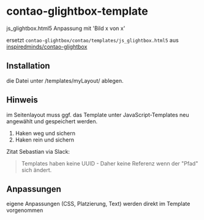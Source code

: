 # contao-glightbox-template
js_glightbox.html5 Anpassung mit 'Bild x von x'  

ersetzt `contao-glightbox/contao/templates/js_glightbox.html5` aus [inspiredminds/contao-glightbox](https://github.com/inspiredminds/contao-glightbox/tree/main/contao/templates)  

## Installation  
die Datei unter /templates/myLayout/ ablegen.

## Hinweis  
im Seitenlayout muss ggf. das Template unter JavaScript-Templates neu angewählt und gespeichert werden.  
1. Haken weg und sichern  
2. Haken rein und sichern  

Zitat Sebastian via Slack:  
> Templates haben keine UUID - Daher keine Referenz wenn der "Pfad" sich ändert.

## Anpassungen  
eigene Anpassungen (CSS, Platzierung, Text) werden direkt im Template vorgenommen
